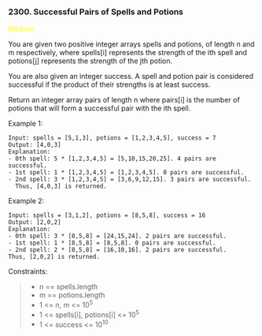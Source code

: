 ### 2300. Successful Pairs of Spells and Potions

<span style="color:yellow">Medium</span>

You are given two positive integer arrays spells and potions, of length n and m respectively, where spells[i] represents the strength of the ith spell and potions[j] represents the strength of the jth potion.

You are also given an integer success. A spell and potion pair is considered successful if the product of their strengths is at least success.

Return an integer array pairs of length n where pairs[i] is the number of potions that will form a successful pair with the ith spell.



Example 1:

    Input: spells = [5,1,3], potions = [1,2,3,4,5], success = 7
    Output: [4,0,3]
    Explanation:
    - 0th spell: 5 * [1,2,3,4,5] = [5,10,15,20,25]. 4 pairs are successful.
    - 1st spell: 1 * [1,2,3,4,5] = [1,2,3,4,5]. 0 pairs are successful.
    - 2nd spell: 3 * [1,2,3,4,5] = [3,6,9,12,15]. 3 pairs are successful.
      Thus, [4,0,3] is returned.
    
Example 2:

    Input: spells = [3,1,2], potions = [8,5,8], success = 16
    Output: [2,0,2]
    Explanation:
    - 0th spell: 3 * [8,5,8] = [24,15,24]. 2 pairs are successful.
    - 1st spell: 1 * [8,5,8] = [8,5,8]. 0 pairs are successful.
    - 2nd spell: 2 * [8,5,8] = [16,10,16]. 2 pairs are successful.
    Thus, [2,0,2] is returned.



Constraints:

> - n == spells.length
> - m == potions.length
> - 1 <= n, m <= 10<sup>5</sup>
> - 1 <= spells[i], potions[i] <= 10<sup>5</sup>
> - 1 <= success <= 10<sup>10</sup>

